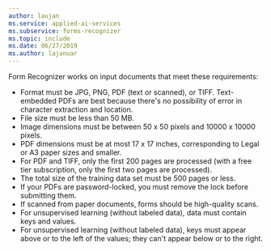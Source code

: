 ```yaml
---
author: laujan
ms.service: applied-ai-services
ms.subservice: forms-recognizer
ms.topic: include
ms.date: 06/27/2019
ms.author: lajanuar
---
```


Form Recognizer works on input documents that meet these requirements:

* Format must be JPG, PNG, PDF (text or scanned), or TIFF. Text-embedded PDFs are best because there's no possibility of error in character extraction and location.
* File size must be less than 50 MB.
* Image dimensions must be between 50 x 50 pixels and 10000 x 10000 pixels.
* PDF dimensions must be at most 17 x 17 inches, corresponding to Legal or A3 paper sizes and smaller.
* For PDF and TIFF, only the first 200 pages are processed (with a free tier subscription, only the first two pages are processed).
* The total size of the training data set must be 500 pages or less.
* If your PDFs are password-locked, you must remove the lock before submitting them.
* If scanned from paper documents, forms should be high-quality scans.
* For unsupervised learning (without labeled data), data must contain keys and values.
* For unsupervised learning (without labeled data), keys must appear above or to the left of the values; they can't appear below or to the right.
